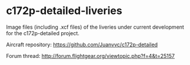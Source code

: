 # c172p-detailed-liveries

Image files (including .xcf files) of the liveries under current development for the c172p-detailed project.

Aircraft repository: https://github.com/Juanvvc/c172p-detailed

Forum thread: http://forum.flightgear.org/viewtopic.php?f=4&t=25157
